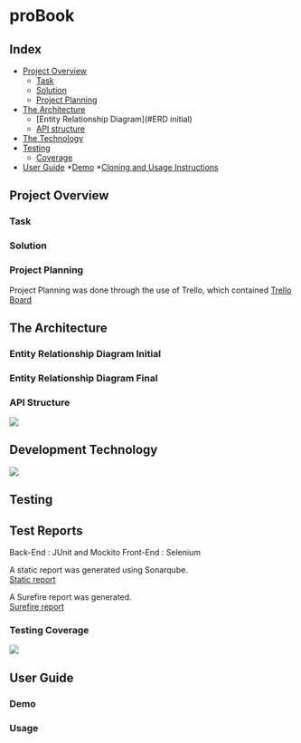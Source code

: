 # proBook

## Index

* [Project Overview](#overview)
    * [Task](#task)
    * [Solution](#concept)
    * [Project Planning](#projectplan)
* [The Architecture](#architecture)
    * [Entity Relationship Diagram](#ERD initial)
    * [API structure](#API)
* [The Technology](#technology)
* [Testing](#testing)
    * [Coverage](#coverage)
* [User Guide](#guide)
    *[Demo](#demo)
    *[Cloning and Usage Instructions](#usage)

<a name="overview"></a>
## Project Overview

<a name="task"></a>
### Task

<a name="solution"></a>
### Solution

<a name="projectplan"></a>
### Project Planning
Project Planning was done through the use of Trello, which contained 
[Trello Board](https://trello.com/b/IN6JKwPY/probook)

<a name="architecture"></a>
## The Architecture

<a name="ERD initial"></a>
###  Entity Relationship Diagram Initial

<a name="ERD final"></a>
###  Entity Relationship Diagram Final

<a name="API"></a>
###  API Structure

![](https://raw.githubusercontent.com/AlwinThomaz/proBook/blob/master/Documentation/Application%20Architecture.png)


<a name="technology"></a>
## Development Technology


![](https://raw.githubusercontent.com/AlwinThomaz/proBook/blob/master/Documentation/Development%20Technologies.png)



<a name="testing"></a>
## Testing

<a name="testreports"></a>
## Test Reports

Back-End : JUnit and Mockito 
Front-End :  Selenium 

A static report was generated using Sonarqube.    
[Static report](https://github.com/AlwinThomaz/proBook/blob/master/Documentation/SonarQube%20Report.png)  

A Surefire report was generated.    
[Surefire report](https://github.com/AlwinThomaz/proBook/blob/master/Documentation/Surefire%20Report%20proBook.pdf)


<a name="coverage"></a>
###  Testing Coverage

![](https://raw.githubusercontent.com/AlwinThomaz/proBook/blob/master/Documentation/Back-End%20Coverage.png)

<a name="guide"></a>
## User Guide

<a name="demo"></a>
### Demo

<a name ="usage"></a>
### Usage
